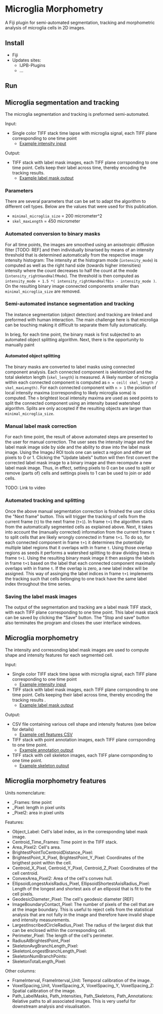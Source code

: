 # Microglia Morphometry

A Fiji plugin for semi-automated segmentation, tracking and morphometric analysis of microglia cells in 2D images.

## Install

- Fiji
- Updates sites:
    - IJPB-Plugins 
    - ...

## Run

## Microglia segmentation and tracking

The microglia segmentation and tracking is preformed semi-automated.

Input:
- Single color TIFF stack time lapse with microglia signal, each TIFF plane corresponding to one time point
    - [Example intensity input](https://github.com/embl-cba/microglia-morphometry/raw/main/src/test/resources/data/MAX_pg6-3CF1_20--t1-3.tif)

Output:
- TIFF stack with label mask images, each TIFF plane corrsponding to one time point. Cells keep their label across time, thereby encoding the tracking results.
    - [Example label mask output](https://github.com/embl-cba/microglia-morphometry/raw/main/src/test/resources/data/MAX_pg6-3CF1_20-labelMasks--t1-3.tif)

### Parameters

There are several parameters that can be set to adapt the algorithm to different cell types. Below are the values that were used for this publication. 

- `minimal_microglia_size` = 200 micrometer^2
- `skel_maxLength` = 450 micrometer

### Automated conversion to binary masks

For all time points, the images are smoothed using an anisotropic diffusion filter [TODO: REF] and then individually binarised by means of an intensity threshold that is determined automatically from the respective image intensity histogram: The intensity at the histogram mode (`intensity_mode`) is computed as well as the right hand side (towards higher intensities) intensity where the count decreases to half the count at the mode (`intensity_rightHandHalfMode`). The threshold is then computed as `intensity_mode + 1.5 *( intensity_rightHandHalfBin - intensity_mode )`. On the resulting binary image connected components smaller than `minimal_microglia_size` are removed.

### Semi-automated instance segmentation and tracking

The instance segmentation (object detection) and tracking are linked and preformed with human interaction. The main challenge here is that microliga can be touching making it difficult to separate them fully automatically. 

In brieg, for each time point, the binary mask is first subjected to an automated object splitting algorithm. Next, there is the opportunity to manually paint 

#### Automated object splitting

The binary masks are converted to label masks using connected component analysis. Each connected component is skeletonized and the total skeleton length (`skel_length`) is measured. A likely number of microglia within each connected component is computed as `n = ceil( skel_length / skel_maxLength)`. For each connected component with `n > 1` the position of local intensity maxima (corresponding to likely microglia soma) is computed. The `n` brightest local intensity maxima are used as seed points to split the connected component using an intensity based watershed algorithm. Splits are only accepted if the resulting objects are larger than `minimal_microglia_size`.

### Manual label mask correction 

For each time point, the result of above automated steps are presented to the user for manual correction. The user sees the intensity image and the label mask image side by side and the ability to draw into the label mask image. Using the ImageJ ROI tools one can select a region and either set pixels to 0 or 1. Clicking the "Update labels" button will then first convert the corrected label mask image to a binary image and then recompute a new label mask image. Thus, in effect, setting pixels to 0 can be used to split or remove (parts of) cells and settings pixels to 1 can be used to join or add cells.

TODO: Link to video

### Automated tracking and splitting

Once the above manual segmentation correction is finished the user clicks the "Next frame" button. This will trigger the tracking of cells from the current frame (`t`) to the next frame (`t+1`). In frame `t+1` the algorithm starts from the automatically segmented cells as explained above. Next, it takes into account the (manually corrected) information from the current frame `t` to split cells that are likely wrongly connected in frame `t+1`. To do so, for each connected component in frame `t+1` it determines the potentially multiple label regions that it overlaps with in frame `t`. Using those overlap regions as seeds it performs a watershed splitting to draw dividing lines in frame `t+1`. Using the resulting binary mask image it then assigns the labels in frame `t+1` based on the label that each connected component maximally overlaps with in frame `t`. If the overlap is zero, a new label index will be assigned. This way of assinging the label indices in frame `t+1` implements the tracking such that cells belonging to one track have the same label index throughout the time series. 

### Saving the label mask images

The output of the segmentation and tracking are a label mask TIFF stack, with each TIFF plane corresponding to one time point. This label mask stack can be saved by clicking the "Save" button. The "Stop and save" button also terminates the program and closes the user interface windows.

## Microglia morphometry

The intensity and corresonding label mask images are used to compute shape and intensity features for each segmented cell.

Input:
- Single color TIFF stack time lapse with microglia signal, each TIFF plane corresponding to one time point
    - [Example intensity input](https://github.com/embl-cba/microglia-morphometry/raw/main/src/test/resources/data/MAX_pg6-3CF1_20--t1-3.tif)
- TIFF stack with label mask images, each TIFF plane corrsponding to one time point. Cells keeping their label across time, thereby encoding the tracking results .
    - [Example label mask output](https://github.com/embl-cba/microglia-morphometry/raw/main/src/test/resources/data/MAX_pg6-3CF1_20-labelMasks--t1-3.tif)

Output:
- CSV file containing various cell shape and intensity features (see below for details)
    - [Example cell features CSV](https://github.com/embl-cba/microglia-morphometry/raw/main/src/test/resources/data/output/MAX_pg6-3CF1_20-labelMasks--t1-3.tif.csv)
- TIFF stack with point annotation images, each TIFF plane corrsponding to one time point.
    - [Example annotation output](https://github.com/embl-cba/microglia-morphometry/raw/main/src/test/resources/data/output/MAX_pg6-3CF1_20-labelMasks--t1-3.tif-annotations.tif)
- TIFF stack with cell skeleton images, each TIFF plane corrsponding to one time point.
    - [Example skeleton output](https://github.com/embl-cba/microglia-morphometry/raw/main/src/test/resources/data/output//MAX_pg6-3CF1_20-labelMasks--t1-3.tif-skeletons.tif)

## Microglia morphometry features

Units nomenclature:
- _Frames: time point
- _Pixel: length in pixel units
- _Pixel2: area in pixel units

Features:
- Object_Label: Cell's label index, as in the corresponding label mask image.	
- Centroid_Time_Frames: Time point in the TIFF stack.
- Area_Pixel2: Cell's area.	
- BrightestPointToCentroidDistance_Pixel:
- BrightestPoint_X_Pixel, BrightestPoint_Y_Pixel: Coordinates of the brigthest point within the cell.
- Centroid_X_Pixel, Centroid_Y_Pixel, Centroid_Z_Pixel: Coordinates of the cell centroid.	
- ConvexArea_Pixel2: Area of the cell's convex hull.
- EllipsoidLongestAxisRadius_Pixel,	EllipsoidShortestAxisRadius_Pixel: Length of the longest and shortest axis of an elliposid that is fit to the cell pixels. 
- GeodesicDiameter_Pixel: The cell's geodesic diameter [REF]
- ImageBoundaryContact_Pixel: The number of pixels of the cell that are at the image boundary. This is useful to reject cells from the statistical analysis that are not fully in the image and therefore have invalid shape and intensity measurements.
- LargestInscribedCircleRadius_Pixel: The radius of the largest disk that can be enclosed within the corresponding cell.
- Perimeter_Pixel: The length of the cell's perimeter.
- RadiusAtBrightestPoint_Pixel
- SkeletonAvgBranchLength_Pixel:
- SkeletonLongestBranchLength_Pixel:
- SkeletonNumBranchPoints:
- SkeletonTotalLength_Pixel:

Other columns:
- FrameInterval, FrameInterval_Unit: Temporal calibration of the image.
- VoxelSpacing_Unit, VoxelSpacing_X, VoxelSpacing_Y, VoxelSpacing_Z: Spatial calibration of the image.
- Path_LabelMasks, Path_Intensities, Path_Skeletons, Path_Annotations: Relative paths to all associated images. This is very useful for downstream analysis and visualisation. 	


